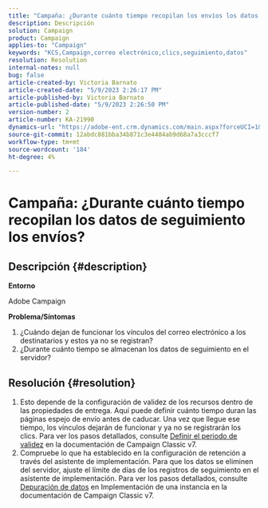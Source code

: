 ```yaml
---
title: "Campaña: ¿Durante cuánto tiempo recopilan los envíos los datos de seguimiento?"
description: Descripción
solution: Campaign
product: Campaign
applies-to: "Campaign"
keywords: "KCS,Campaign,correo electrónico,clics,seguimiento,datos"
resolution: Resolution
internal-notes: null
bug: false
article-created-by: Victoria Barnato
article-created-date: "5/9/2023 2:26:17 PM"
article-published-by: Victoria Barnato
article-published-date: "5/9/2023 2:26:50 PM"
version-number: 2
article-number: KA-21990
dynamics-url: "https://adobe-ent.crm.dynamics.com/main.aspx?forceUCI=1&pagetype=entityrecord&etn=knowledgearticle&id=e72e6671-75ee-ed11-8849-6045bd0065b6"
source-git-commit: 12abdc881bba34b871c3e4404ab9d68a7a3cccf7
workflow-type: tm+mt
source-wordcount: '184'
ht-degree: 4%

---
```


# Campaña: ¿Durante cuánto tiempo recopilan los datos de seguimiento los envíos?

## Descripción {#description}


<b>Entorno</b>

Adobe Campaign

<b>Problema/Síntomas</b>

1. ¿Cuándo dejan de funcionar los vínculos del correo electrónico a los destinatarios y estos ya no se registran?
2. ¿Durante cuánto tiempo se almacenan los datos de seguimiento en el servidor?



## Resolución {#resolution}


1. Esto depende de la configuración de validez de los recursos dentro de las propiedades de entrega. Aquí puede definir cuánto tiempo duran las páginas espejo de envío antes de caducar. Una vez que llegue ese tiempo, los vínculos dejarán de funcionar y ya no se registrarán los clics. Para ver los pasos detallados, consulte [Definir el periodo de validez](https://experienceleague.adobe.com/docs/campaign-classic/using/sending-messages/key-steps-when-creating-a-delivery/steps-sending-the-delivery.html?lang=en#defining-validity-period) en la documentación de Campaign Classic v7.
2. Compruebe lo que ha establecido en la configuración de retención a través del asistente de implementación. Para que los datos se eliminen del servidor, ajuste el límite de días de los registros de seguimiento en el asistente de implementación. Para ver los pasos detallados, consulte [Depuración de datos](https://experienceleague.adobe.com/docs/campaign-classic/using/installing-campaign-classic/initial-configuration/deploying-an-instance.html?lang=en#purging-data) en Implementación de una instancia en la documentación de Campaign Classic v7.


